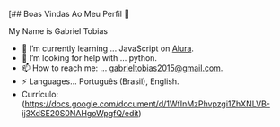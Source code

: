 [## Boas Vindas Ao Meu Perfil 👋

My Name is Gabriel Tobias

- 🌱 I’m currently learning ... JavaScript on [Alura](https://www.alura.com.br).
- 🤔 I’m looking for help with ... python.
- 📫 How to reach me: ... gabrieltobias2015@gmail.com.
- ⚡ Languages... Português (Brasil), English.
- Currículo: (https://docs.google.com/document/d/1WfInMzPhvpzgi1ZhXNLVB-ij3XdSE20S0NAHgoWpgfQ/edit)
